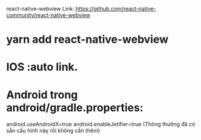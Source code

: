 react-native-webview
Link: https://github.com/react-native-community/react-native-webview

# yarn add react-native-webview

# IOS :auto link.

# Android trong android/gradle.properties:

android.useAndroidX=true
android.enableJetifier=true
(Thông thường đã có sẵn cấu hình này rồi không cần thêm)
